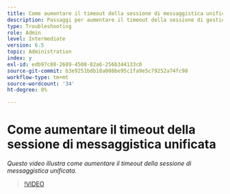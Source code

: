 ```yaml
---
title: Come aumentare il timeout della sessione di messaggistica unificata
description: Passaggi per aumentare il timeout della sessione di gestione utenti per un utente
type: Troubleshooting
role: Admin
level: Intermediate
version: 6.5
topic: Administration
index: y
exl-id: edb97c88-2689-4508-82a6-256b344133c0
source-git-commit: b3e9251bdb18a008be95c1fa9e5c79252a74fc98
workflow-type: tm+mt
source-wordcount: '34'
ht-degree: 0%

---
```



# Come aumentare il timeout della sessione di messaggistica unificata

*Questo video illustra come aumentare il timeout della sessione di messaggistica unificata.*

>[!VIDEO](https://video.tv.adobe.com/v/335503?quality=12&learn=on)

